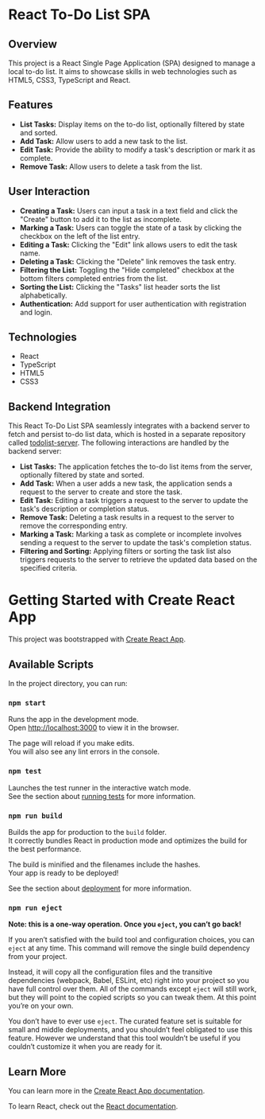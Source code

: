 # React To-Do List SPA

## Overview

This project is a React Single Page Application (SPA) designed to manage a local to-do list. It aims to showcase skills in web technologies such as HTML5, CSS3, TypeScript and React.

## Features

- **List Tasks:** Display items on the to-do list, optionally filtered by state and sorted.
- **Add Task:** Allow users to add a new task to the list.
- **Edit Task:** Provide the ability to modify a task's description or mark it as complete.
- **Remove Task:** Allow users to delete a task from the list.

## User Interaction

- **Creating a Task:** Users can input a task in a text field and click the "Create" button to add it to the list as incomplete.
- **Marking a Task:** Users can toggle the state of a task by clicking the checkbox on the left of the list entry.
- **Editing a Task:** Clicking the "Edit" link allows users to edit the task name.
- **Deleting a Task:** Clicking the "Delete" link removes the task entry.
- **Filtering the List:** Toggling the "Hide completed" checkbox at the bottom filters completed entries from the list.
- **Sorting the List:** Clicking the "Tasks" list header sorts the list alphabetically.
- **Authentication:** Add support for user authentication with registration and login.

## Technologies

- React
- TypeScript
- HTML5
- CSS3

## Backend Integration

This React To-Do List SPA seamlessly integrates with a backend server to fetch and persist to-do list data, which is hosted in a separate repository called [todolist-server](https://github.com/tiagodgsoares/todolist-server). The following interactions are handled by the backend server:

- **List Tasks:** The application fetches the to-do list items from the server, optionally filtered by state and sorted.
- **Add Task:** When a user adds a new task, the application sends a request to the server to create and store the task.
- **Edit Task:** Editing a task triggers a request to the server to update the task's description or completion status.
- **Remove Task:** Deleting a task results in a request to the server to remove the corresponding entry.
- **Marking a Task:** Marking a task as complete or incomplete involves sending a request to the server to update the task's completion status.
- **Filtering and Sorting:** Applying filters or sorting the task list also triggers requests to the server to retrieve the updated data based on the specified criteria.


# Getting Started with Create React App

This project was bootstrapped with [Create React App](https://github.com/facebook/create-react-app).

## Available Scripts

In the project directory, you can run:

### `npm start`

Runs the app in the development mode.\
Open [http://localhost:3000](http://localhost:3000) to view it in the browser.

The page will reload if you make edits.\
You will also see any lint errors in the console.

### `npm test`

Launches the test runner in the interactive watch mode.\
See the section about [running tests](https://facebook.github.io/create-react-app/docs/running-tests) for more information.

### `npm run build`

Builds the app for production to the `build` folder.\
It correctly bundles React in production mode and optimizes the build for the best performance.

The build is minified and the filenames include the hashes.\
Your app is ready to be deployed!

See the section about [deployment](https://facebook.github.io/create-react-app/docs/deployment) for more information.

### `npm run eject`

**Note: this is a one-way operation. Once you `eject`, you can’t go back!**

If you aren’t satisfied with the build tool and configuration choices, you can `eject` at any time. This command will remove the single build dependency from your project.

Instead, it will copy all the configuration files and the transitive dependencies (webpack, Babel, ESLint, etc) right into your project so you have full control over them. All of the commands except `eject` will still work, but they will point to the copied scripts so you can tweak them. At this point you’re on your own.

You don’t have to ever use `eject`. The curated feature set is suitable for small and middle deployments, and you shouldn’t feel obligated to use this feature. However we understand that this tool wouldn’t be useful if you couldn’t customize it when you are ready for it.

## Learn More

You can learn more in the [Create React App documentation](https://facebook.github.io/create-react-app/docs/getting-started).

To learn React, check out the [React documentation](https://reactjs.org/).

